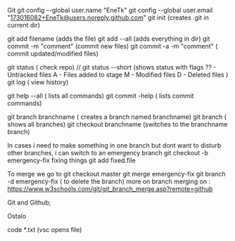 Git
git config --global user.name "EneTk"
git config --global user.email "173016082+EneTk@users.noreply.github.com"
git init (creates .git in current dir)

git add filename (adds the file)
git add --all (adds everything in dir)
git commit -m "comment" (commit new files)
git commit -a -m "comment" ( commit updated/modified files)

git status ( check repo) // git status --short (shows status with flags 
    ?? - Untracked files
    A - Files added to stage
    M - Modified files
    D - Deleted files
 )
git log ( view history)

git help --all ( lists all commands)
git commit -help ( lists commit commands)

git branch branchname ( creates a branch named branchname)
git branch ( shows all branches)
git checkout branchname (switches to the branchname branch)

In cases i need to make something in one branch but dont want to disturb other branches, i can switch to an emergency branch
git checkout -b emergency-fix
fixing things
git add fixed.file

To merge we go to 
git checkout master
git merge emergency-fix
git branch -d emergency-fix ( to delete the branch)
more on branch merging on : https://www.w3schools.com/git/git_branch_merge.asp?remote=github


Git and Github;



Ostalo


code *.txt (vsc opens file) 
